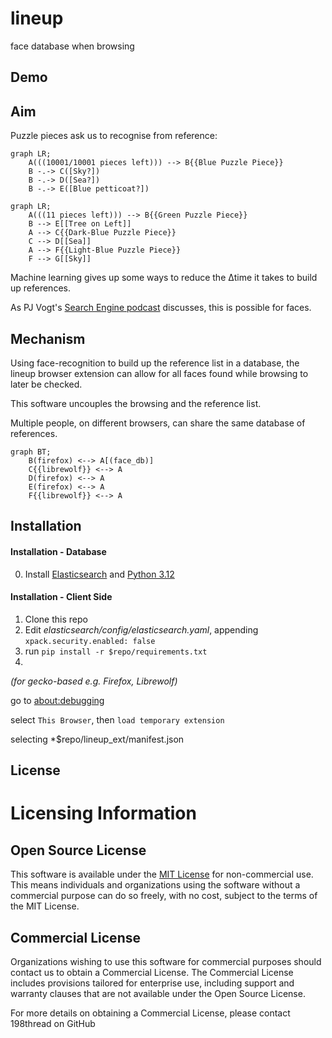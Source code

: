 # lineup
face database when browsing

## Demo 


## Aim

Puzzle pieces ask us to recognise from reference:
```mermaid
graph LR;
    A(((10001/10001 pieces left))) --> B{{Blue Puzzle Piece}}
    B -.-> C([Sky?])
    B -.-> D([Sea?])
    B -.-> E([Blue petticoat?])
```

```mermaid
graph LR;
    A(((11 pieces left))) --> B{{Green Puzzle Piece}}
    B --> E[[Tree on Left]]
    A --> C{{Dark-Blue Puzzle Piece}}
    C --> D[[Sea]]
    A --> F{{Light-Blue Puzzle Piece}}
    F --> G[[Sky]]
```
Machine learning gives up some ways to reduce the Δtime it takes to build up references.

As PJ Vogt's [Search Engine podcast](https://podcasts.apple.com/gb/podcast/should-this-creepy-search-engine-exist/id1614253637?i=1000655151849) discusses, this is possible for faces.

## Mechanism

Using face-recognition to build up the reference list in a database, the lineup browser extension can allow for all faces found while browsing to later be checked. 

This software uncouples the browsing and the reference list.

Multiple people, on different browsers, can share the same database of references.

```mermaid
graph BT;
    B(firefox) <--> A[(face_db)]
    C{{librewolf}} <--> A
    D(firefox) <--> A
    E(firefox) <--> A
    F{{librewolf}} <--> A
```

## Installation

#### Installation - Database
0. Install [Elasticsearch](https://www.elastic.co/guide/en/elasticsearch/reference/current/install-elasticsearch.html#elasticsearch-install-packages) and [Python 3.12](https://www.python.org/downloads/release/python-3120/)

#### Installation - Client Side
1. Clone this repo
2. Edit *elasticsearch/config/elasticsearch.yaml*, appending
   `xpack.security.enabled: false`
3. run `pip install -r $repo/requirements.txt`
4. 

*(for gecko-based e.g. Firefox, Librewolf)*

go to [about:debugging](about:debugging)

select `This Browser`, then `load temporary extension`

selecting *$repo/lineup_ext/manifest.json

## License

# Licensing Information

## Open Source License
This software is available under the [MIT License](https://github.com/198thread/lineup/blob/main/LICENSE) for non-commercial use. This means individuals and organizations using the software without a commercial purpose can do so freely, with no cost, subject to the terms of the MIT License.

## Commercial License
Organizations wishing to use this software for commercial purposes should contact us to obtain a Commercial License. The Commercial License includes provisions tailored for enterprise use, including support and warranty clauses that are not available under the Open Source License.

For more details on obtaining a Commercial License, please contact 198thread on GitHub
